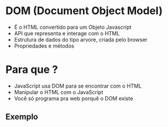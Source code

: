 # DOM (Document Object Model)

- É o HTML convertido para um Objeto Javascript
- API que representa e interage com o HTML
- Estrutura de dados do tipo arvore, criada pelo browser
- Propriedades e métodos

# Para que ?
- JavaScript usa DOM para se encontrar com o HTML
- Manipular o HTML com o JavaScript
- Você só programa pra web porquê o DOM existe

## Exemplo